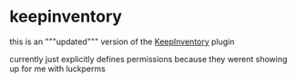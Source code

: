 # keepinventory
this is an """updated""" version of the [KeepInventory](https://www.spigotmc.org/resources/keepinventory.1638/) plugin

currently just explicitly defines permissions because they werent showing up for me with luckperms
